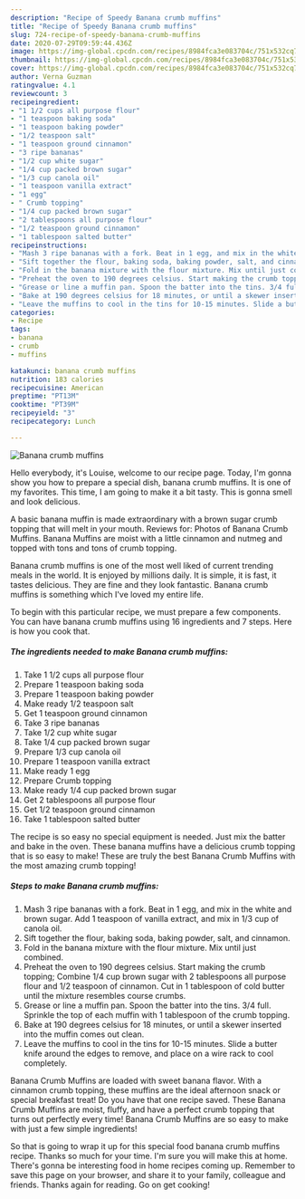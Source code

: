 ```yaml
---
description: "Recipe of Speedy Banana crumb muffins"
title: "Recipe of Speedy Banana crumb muffins"
slug: 724-recipe-of-speedy-banana-crumb-muffins
date: 2020-07-29T09:59:44.436Z
image: https://img-global.cpcdn.com/recipes/8984fca3e083704c/751x532cq70/banana-crumb-muffins-recipe-main-photo.jpg
thumbnail: https://img-global.cpcdn.com/recipes/8984fca3e083704c/751x532cq70/banana-crumb-muffins-recipe-main-photo.jpg
cover: https://img-global.cpcdn.com/recipes/8984fca3e083704c/751x532cq70/banana-crumb-muffins-recipe-main-photo.jpg
author: Verna Guzman
ratingvalue: 4.1
reviewcount: 3
recipeingredient:
- "1 1/2 cups all purpose flour"
- "1 teaspoon baking soda"
- "1 teaspoon baking powder"
- "1/2 teaspoon salt"
- "1 teaspoon ground cinnamon"
- "3 ripe bananas"
- "1/2 cup white sugar"
- "1/4 cup packed brown sugar"
- "1/3 cup canola oil"
- "1 teaspoon vanilla extract"
- "1 egg"
- " Crumb topping"
- "1/4 cup packed brown sugar"
- "2 tablespoons all purpose flour"
- "1/2 teaspoon ground cinnamon"
- "1 tablespoon salted butter"
recipeinstructions:
- "Mash 3 ripe bananas with a fork. Beat in 1 egg, and mix in the white and brown sugar. Add 1 teaspoon of vanilla extract, and mix in 1/3 cup of canola oil."
- "Sift together the flour, baking soda, baking powder, salt, and cinnamon."
- "Fold in the banana mixture with the flour mixture. Mix until just combined."
- "Preheat the oven to 190 degrees celsius. Start making the crumb topping; Combine 1/4 cup brown sugar with 2 tablespoons all purpose flour and 1/2 teaspoon of cinnamon. Cut in 1 tablespoon of cold butter until the mixture resembles course crumbs."
- "Grease or line a muffin pan. Spoon the batter into the tins. 3/4 full. Sprinkle the top of each muffin with 1 tablespoon of the crumb topping."
- "Bake at 190 degrees celsius for 18 minutes, or until a skewer inserted into the muffin comes out clean."
- "Leave the muffins to cool in the tins for 10-15 minutes. Slide a butter knife around the edges to remove, and place on a wire rack to cool completely."
categories:
- Recipe
tags:
- banana
- crumb
- muffins

katakunci: banana crumb muffins 
nutrition: 183 calories
recipecuisine: American
preptime: "PT13M"
cooktime: "PT39M"
recipeyield: "3"
recipecategory: Lunch

---
```



![Banana crumb muffins](https://img-global.cpcdn.com/recipes/8984fca3e083704c/751x532cq70/banana-crumb-muffins-recipe-main-photo.jpg)

Hello everybody, it's Louise, welcome to our recipe page. Today, I'm gonna show you how to prepare a special dish, banana crumb muffins. It is one of my favorites. This time, I am going to make it a bit tasty. This is gonna smell and look delicious.

A basic banana muffin is made extraordinary with a brown sugar crumb topping that will melt in your mouth. Reviews for: Photos of Banana Crumb Muffins. Banana Muffins are moist with a little cinnamon and nutmeg and topped with tons and tons of crumb topping.

Banana crumb muffins is one of the most well liked of current trending meals in the world. It is enjoyed by millions daily. It is simple, it is fast, it tastes delicious. They are fine and they look fantastic. Banana crumb muffins is something which I've loved my entire life.


To begin with this particular recipe, we must prepare a few components. You can have banana crumb muffins using 16 ingredients and 7 steps. Here is how you cook that.

<!--inarticleads1-->

##### The ingredients needed to make Banana crumb muffins:

1. Take 1 1/2 cups all purpose flour
1. Prepare 1 teaspoon baking soda
1. Prepare 1 teaspoon baking powder
1. Make ready 1/2 teaspoon salt
1. Get 1 teaspoon ground cinnamon
1. Take 3 ripe bananas
1. Take 1/2 cup white sugar
1. Take 1/4 cup packed brown sugar
1. Prepare 1/3 cup canola oil
1. Prepare 1 teaspoon vanilla extract
1. Make ready 1 egg
1. Prepare  Crumb topping
1. Make ready 1/4 cup packed brown sugar
1. Get 2 tablespoons all purpose flour
1. Get 1/2 teaspoon ground cinnamon
1. Take 1 tablespoon salted butter


The recipe is so easy no special equipment is needed. Just mix the batter and bake in the oven. These banana muffins have a delicious crumb topping that is so easy to make! These are truly the best Banana Crumb Muffins with the most amazing crumb topping! 

<!--inarticleads2-->

##### Steps to make Banana crumb muffins:

1. Mash 3 ripe bananas with a fork. Beat in 1 egg, and mix in the white and brown sugar. Add 1 teaspoon of vanilla extract, and mix in 1/3 cup of canola oil.
1. Sift together the flour, baking soda, baking powder, salt, and cinnamon.
1. Fold in the banana mixture with the flour mixture. Mix until just combined.
1. Preheat the oven to 190 degrees celsius. Start making the crumb topping; Combine 1/4 cup brown sugar with 2 tablespoons all purpose flour and 1/2 teaspoon of cinnamon. Cut in 1 tablespoon of cold butter until the mixture resembles course crumbs.
1. Grease or line a muffin pan. Spoon the batter into the tins. 3/4 full. Sprinkle the top of each muffin with 1 tablespoon of the crumb topping.
1. Bake at 190 degrees celsius for 18 minutes, or until a skewer inserted into the muffin comes out clean.
1. Leave the muffins to cool in the tins for 10-15 minutes. Slide a butter knife around the edges to remove, and place on a wire rack to cool completely.


Banana Crumb Muffins are loaded with sweet banana flavor. With a cinnamon crumb topping, these muffins are the ideal afternoon snack or special breakfast treat! Do you have that one recipe saved. These Banana Crumb Muffins are moist, fluffy, and have a perfect crumb topping that turns out perfectly every time! Banana Crumb Muffins are so easy to make with just a few simple ingredients! 

So that is going to wrap it up for this special food banana crumb muffins recipe. Thanks so much for your time. I'm sure you will make this at home. There's gonna be interesting food in home recipes coming up. Remember to save this page on your browser, and share it to your family, colleague and friends. Thanks again for reading. Go on get cooking!
